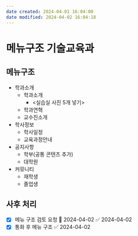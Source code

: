 ```yaml
---
date created: 2024-04-01 16:04:00
date modified: 2024-04-02 16:04:18
---
```


# 메뉴구조 기술교육과
## 메뉴구조
- 학과소개
	- 학과소개
		- <실습실 사진 5개 넣기>
	- 학과연혁
	- 교수진소개
- 학사정보
	- 학사일정
	- 교육과정안내
- 공지사항
	- 학부(공통 콘텐츠 추가)
	- 대학원
- 커뮤니티
	- 재학생
	- 졸업생

## 사후 처리
- [x] 메뉴 구조 검토 요청 📅 2024-04-02 ✅ 2024-04-02
- [x] 통화 후 메뉴 구조 ✅ 2024-04-02